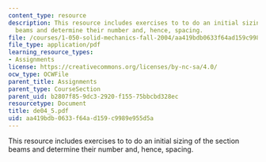```yaml
---
content_type: resource
description: This resource includes exercises to to do an initial sizing of the section
  beams and determine their number and, hence, spacing.
file: /courses/1-050-solid-mechanics-fall-2004/aa419bdb0633f64ad159c9989e955d5a_de04_5.pdf
file_type: application/pdf
learning_resource_types:
- Assignments
license: https://creativecommons.org/licenses/by-nc-sa/4.0/
ocw_type: OCWFile
parent_title: Assignments
parent_type: CourseSection
parent_uid: b2807f85-9dc3-2920-f155-75bbcbd328ec
resourcetype: Document
title: de04_5.pdf
uid: aa419bdb-0633-f64a-d159-c9989e955d5a
---
```

This resource includes exercises to to do an initial sizing of the section beams and determine their number and, hence, spacing.